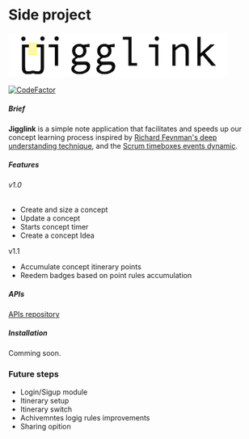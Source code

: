 
# Side project

![Jiggilink](logo.png "Jiggilink")

[![CodeFactor](https://www.codefactor.io/repository/github/plopezgit/studyable-jsp/badge)](https://www.codefactor.io/repository/github/plopezgit/studyable-jsp)

##### Brief
**Jigglink** is a simple note application that facilitates and speeds up our concept learning process inspired by [Richard Feynman's deep understanding technique](https://fs.blog/feynman-technique/), and the [Scrum timeboxes events dynamic](https://www.scrum.org/forum/scrum-forum/7242/time-boxed-events).

##### Features

###### v1.0

- Create and size a concept
- Update a concept
- Starts concept timer
- Create a concept Idea

v1.1

- Accumulate concept itinerary points
- Reedem badges based on point rules accumulation


##### APIs 

[APIs repository](https://github.com/plopezgit/studyable-API)


##### Installation 

Comming soon.


### Future steps

- Login/Sigup module
- Itinerary setup
- Itinerary switch
- Achivemntes logig rules improvements
- Sharing opition

